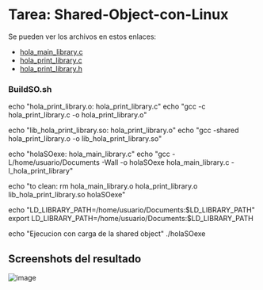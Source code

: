 # Tarea: Shared-Object-con-Linux

Se pueden ver los archivos en estos enlaces: 
- [hola_main_library.c](https://github.com/IanMitchellOR-UAM/Shared-Object-con-Linux/blob/main/hola_main_library.c)
- [hola_print_library.c](https://github.com/IanMitchellOR-UAM/Shared-Object-con-Linux/blob/main/hola_print_library.c)
- [hola_print_library.h](https://github.com/IanMitchellOR-UAM/Shared-Object-con-Linux/blob/main/hola_print_library.h)

### BuildSO.sh
echo "hola_print_library.o: hola_print_library.c"
echo "gcc -c hola_print_library.c -o hola_print_library.o"
 
echo "lib_hola_print_library.so: hola_print_library.o"
echo "gcc -shared hola_print_library.o -o lib_hola_print_library.so"
 
echo "holaSOexe: hola_main_library.c"
echo "gcc -L/home/usuario/Documents -Wall -o holaSOexe hola_main_library.c -l_hola_print_library"
 
echo "to clean: rm hola_main_library.o hola_print_library.o lib_hola_print_library.so holaSOexe"
 
echo "LD_LIBRARY_PATH=/home/usuario/Documents:$LD_LIBRARY_PATH"
export LD_LIBRARY_PATH=/home/usuario/Documents:$LD_LIBRARY_PATH
 
echo "Ejecucion con carga de la shared object"
./holaSOexe

## Screenshots del resultado

![image](https://github.com/user-attachments/assets/2e3e43a8-7c07-4236-9e0d-3201d2e1425e)
